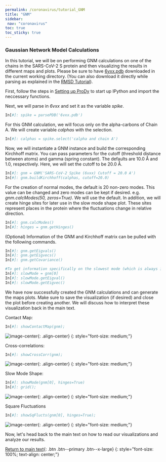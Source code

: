 ```yaml
---
permalink: /coronavirus/tutorial_GNM
title: "GNM"
sidebar:
 nav: "coronavirus"
toc: true
toc_sticky: true
---
```


### Gaussian Network Model Calculations

In this tutorial, we will be on performing GNM calculations on one of the chains in the SARS-CoV-2 S protein and then visualizing the results in different maps and plots. Please be sure to have <a href="http://www.rcsb.org/structure/6VXX" target="_blank">6vxx.pdb</a> downloaded in the current working directory. (You can also download it directly while parsing as explained in the <a href="rmsd2">RMSD Tutorial</a>).

First, follow the steps in <a href="prody">Setting up ProDy</a> to start up IPython and import the neccessary functions.

Next, we will parse in *6vxx* and set it as the variable *spike*.
~~~ python
In[#]: spike = parsePDB('6vxx.pdb')
~~~~~

For this GNM calculation, we will focus only on the alpha-carbons of Chain A. We will create variable *calphas* with the selection.
~~~ python
In[#]: calphas = spike.select('calpha and chain A')
~~~~~

Now, we will instantiate a GNM instance and build the corresponding Kirchhoff matrix. You can pass parameters for the cutoff (threshold distance between atoms) and gamma (spring constant). The defaults are 10.0 Å and 1.0, respectively. Here, we will set the cutoff to be 20.0 Å.
~~~ python
In[#]: gnm = GNM('SARS-CoV-2 Spike (6vxx) Cutoff = 20.0 A')                 #This is the title that will appear on top of the plots
In[#]: gnm.buildKirchhoff(calphas, cutoff=20.0)
~~~~

For the creation of normal modes, the default is 20 non-zero modes. This value can be changed and zero modes can be kept if desired. e.g. *gnm.calcModes(50, zeros=True)*. We will use the default. In addition, we will create hinge sites for later use in the slow mode shape plot. These sites represent places in the protein where the fluctuations change in relative direction.
~~~ python
In[#]: gnm.calcModes()
In[#]: hinges = gnm.getHinges()
~~~~

(Optional) Information of the GNM and Kirchhoff matrix can be pulled with the following commands.
~~~ python
In[#]: gnm.getEigvals()
In[#]: gnm.getEigvecs()
In[#]: gnm.getCovariance()

#To get information specifically on the slowest mode (which is always indexed at 0):
In[#]: slowMode = gnm[0]
In[#]: slowMode.getEigval()
In[#]: slowMode.getEigvec()
~~~~

We have now successfully created the GNM calculations and can generate the maps plots. Make sure to save the visualization (if desired) and close the plot before creating another. We will discuss how to interpret these visualization back in the main text.

Contact Map:
~~~ python
In[#]: showContactMap(gnm);
~~~~

![image-center](../assets/images/SARS-CoV-2_ChainA_Contact_20A.png){: .align-center}
{: style="font-size: medium;"}

Cross-correlations:
~~~ python
In[#]: showCrossCorr(gnm);
~~~~

![image-center](../assets/images/SARS-CoV-2_ChainA_CrossCorr_20A.png){: .align-center}
{: style="font-size: medium;"}

Slow Mode Shape:
~~~ python
In[#]: showMode(gnm[0], hinges=True)
In[#]: grid();
~~~~~

![image-center](../assets/images/SARS-CoV-2_SlowMode_20A.png){: .align-center}
{: style="font-size: medium;"}

Square Fluctuations
~~~ python
In[#]: showSqFlucts(gnm[0], hinges=True);
~~~~

![image-center](../assets/images/SARS-CoV-2_ChainA_SqFlucts_20A.png){: .align-center}
{: style="font-size: medium;"}

Now, let's head back to the main text on how to read our visualizations and analyze our results.

[Return to main text](conclusion){: .btn .btn--primary .btn--x-large}
{: style="font-size: 100%; text-align: center;"}

